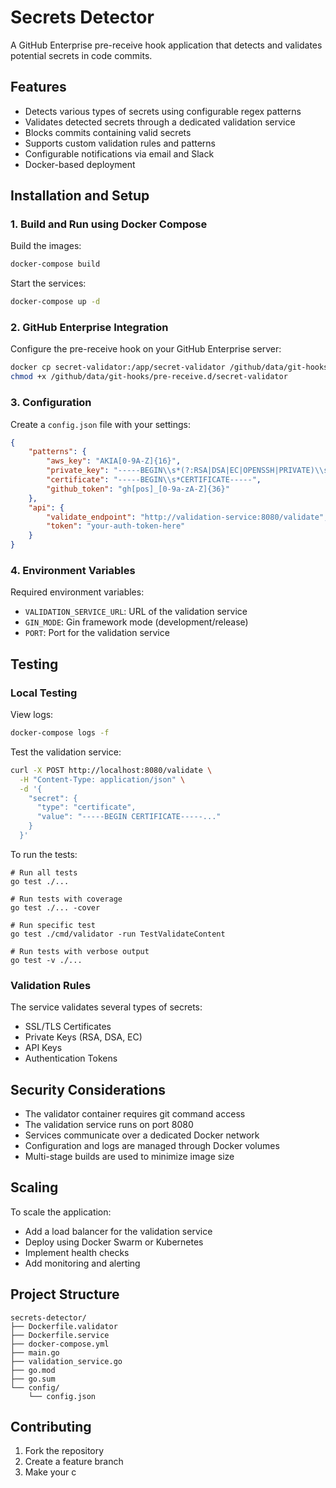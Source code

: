 # Secrets Detector

A GitHub Enterprise pre-receive hook application that detects and validates potential secrets in code commits.

## Features

- Detects various types of secrets using configurable regex patterns
- Validates detected secrets through a dedicated validation service
- Blocks commits containing valid secrets
- Supports custom validation rules and patterns
- Configurable notifications via email and Slack
- Docker-based deployment

## Installation and Setup

### 1. Build and Run using Docker Compose

Build the images:
```bash
docker-compose build
```

Start the services:
```bash
docker-compose up -d
```

### 2. GitHub Enterprise Integration

Configure the pre-receive hook on your GitHub Enterprise server:
```bash
docker cp secret-validator:/app/secret-validator /github/data/git-hooks/pre-receive.d/
chmod +x /github/data/git-hooks/pre-receive.d/secret-validator
```

### 3. Configuration

Create a `config.json` file with your settings:
```json
{
    "patterns": {
        "aws_key": "AKIA[0-9A-Z]{16}",
        "private_key": "-----BEGIN\\s*(?:RSA|DSA|EC|OPENSSH|PRIVATE)\\s*KEY-----",
        "certificate": "-----BEGIN\\s*CERTIFICATE-----",
        "github_token": "gh[pos]_[0-9a-zA-Z]{36}"
    },
    "api": {
        "validate_endpoint": "http://validation-service:8080/validate",
        "token": "your-auth-token-here"
    }
}
```

### 4. Environment Variables

Required environment variables:
- `VALIDATION_SERVICE_URL`: URL of the validation service
- `GIN_MODE`: Gin framework mode (development/release)
- `PORT`: Port for the validation service

## Testing

### Local Testing

View logs:
```bash
docker-compose logs -f
```

Test the validation service:
```bash
curl -X POST http://localhost:8080/validate \
  -H "Content-Type: application/json" \
  -d '{
    "secret": {
      "type": "certificate",
      "value": "-----BEGIN CERTIFICATE-----..."
    }
  }'
```

To run the tests:
```
# Run all tests
go test ./...

# Run tests with coverage
go test ./... -cover

# Run specific test
go test ./cmd/validator -run TestValidateContent

# Run tests with verbose output
go test -v ./...
```

### Validation Rules

The service validates several types of secrets:
- SSL/TLS Certificates
- Private Keys (RSA, DSA, EC)
- API Keys
- Authentication Tokens

## Security Considerations

- The validator container requires git command access
- The validation service runs on port 8080
- Services communicate over a dedicated Docker network
- Configuration and logs are managed through Docker volumes
- Multi-stage builds are used to minimize image size

## Scaling

To scale the application:
- Add a load balancer for the validation service
- Deploy using Docker Swarm or Kubernetes
- Implement health checks
- Add monitoring and alerting

## Project Structure

```
secrets-detector/
├── Dockerfile.validator
├── Dockerfile.service
├── docker-compose.yml
├── main.go
├── validation_service.go
├── go.mod
├── go.sum
└── config/
    └── config.json
```

## Contributing

1. Fork the repository
2. Create a feature branch
3. Make your c